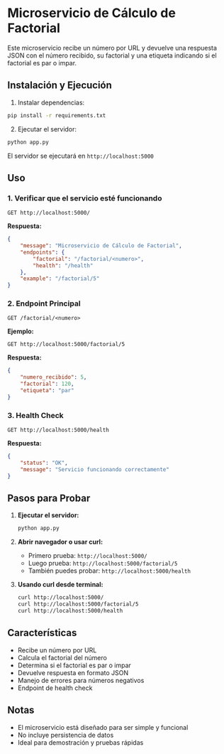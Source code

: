 # Microservicio de Cálculo de Factorial

Este microservicio recibe un número por URL y devuelve una respuesta JSON con el número recibido, su factorial y una etiqueta indicando si el factorial es par o impar.

## Instalación y Ejecución

1. Instalar dependencias:
```bash
pip install -r requirements.txt
```

2. Ejecutar el servidor:
```bash
python app.py
```

El servidor se ejecutará en `http://localhost:5000`

## Uso

### 1. Verificar que el servicio esté funcionando
```
GET http://localhost:5000/
```

**Respuesta:**
```json
{
    "message": "Microservicio de Cálculo de Factorial",
    "endpoints": {
        "factorial": "/factorial/<numero>",
        "health": "/health"
    },
    "example": "/factorial/5"
}
```

### 2. Endpoint Principal
```
GET /factorial/<numero>
```

**Ejemplo:**
```
GET http://localhost:5000/factorial/5
```

**Respuesta:**
```json
{
    "numero_recibido": 5,
    "factorial": 120,
    "etiqueta": "par"
}
```

### 3. Health Check
```
GET http://localhost:5000/health
```

**Respuesta:**
```json
{
    "status": "OK",
    "message": "Servicio funcionando correctamente"
}
```

## Pasos para Probar

1. **Ejecutar el servidor:**
   ```bash
   python app.py
   ```

2. **Abrir navegador o usar curl:**
   - Primero prueba: `http://localhost:5000/`
   - Luego prueba: `http://localhost:5000/factorial/5`
   - También puedes probar: `http://localhost:5000/health`

3. **Usando curl desde terminal:**
   ```bash
   curl http://localhost:5000/
   curl http://localhost:5000/factorial/5
   curl http://localhost:5000/health
   ```

## Características

-  Recibe un número por URL
-  Calcula el factorial del número
-  Determina si el factorial es par o impar
-  Devuelve respuesta en formato JSON
-  Manejo de errores para números negativos
-  Endpoint de health check

## Notas

- El microservicio está diseñado para ser simple y funcional
- No incluye persistencia de datos
- Ideal para demostración y pruebas rápidas
